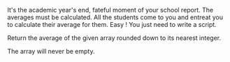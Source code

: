 It's the academic year's end, fateful moment of your school report. The averages must be calculated. All the students come to you and entreat you to calculate their average for them. Easy ! You just need to write a script.  

Return the average of the given array rounded down to its nearest integer.  

The array will never be empty.  